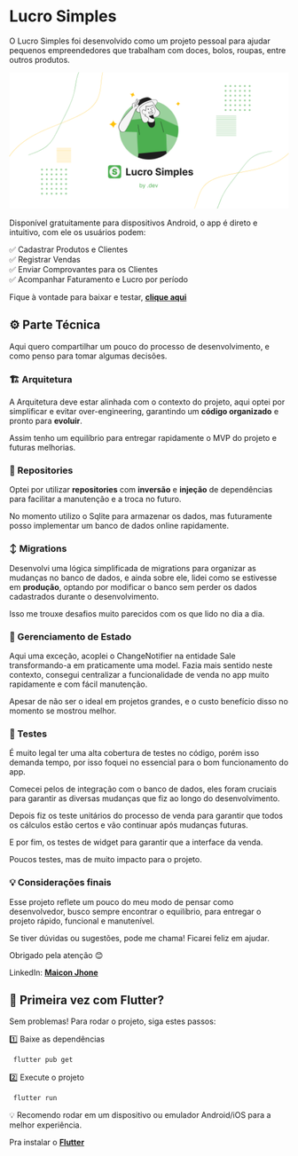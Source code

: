 # Lucro Simples

O Lucro Simples foi desenvolvido como um projeto pessoal para ajudar pequenos empreendedores que trabalham com doces, bolos, roupas, entre outros produtos.

![Lucro Simples](assets/images/ls_recurso_grafico2.png)

Disponível gratuitamente para dispositivos Android, o app é direto e intuitivo, com ele os usuários podem:

✅ Cadastrar Produtos e Clientes  
✅ Registrar Vendas  
✅ Enviar Comprovantes para os Clientes  
✅ Acompanhar Faturamento e Lucro por período

Fique à vontade para baixar e testar, [**clique aqui**](https://play.google.com/store/apps/details?id=com.dotdev.lucro_simples&hl=pt_BR)

## ⚙️ Parte Técnica

Aqui quero compartilhar um pouco do processo de desenvolvimento, e como penso para tomar algumas decisões.

### 🏗️ Arquitetura

A Arquitetura deve estar alinhada com o contexto do projeto, aqui optei por simplificar e evitar over-engineering, garantindo um **código organizado** e pronto para **evoluir**.

Assim tenho um equilíbrio para entregar rapidamente o MVP do projeto e futuras melhorias.

### 🔗 Repositories

Optei por utilizar **repositories** com **inversão** e **injeção** de dependências para facilitar a manutenção e a troca no futuro.

No momento utilizo o Sqlite para armazenar os dados, mas futuramente posso implementar um banco de dados online rapidamente.

### ↕ Migrations

Desenvolvi uma lógica simplificada de migrations para organizar as mudanças no banco de dados, e ainda sobre ele, lidei como se estivesse em **produção**, optando por modificar o banco sem perder os dados cadastrados durante o desenvolvimento.

Isso me trouxe desafios muito parecidos com os que lido no dia a dia.

### 📖 Gerenciamento de Estado

Aqui uma exceção, acoplei o ChangeNotifier na entidade Sale transformando-a em praticamente uma model. Fazia mais sentido neste contexto, consegui centralizar a funcionalidade de venda no app muito rapidamente e com fácil manutenção.

Apesar de não ser o ideal em projetos grandes, e o custo benefício disso no momento se mostrou melhor.

### 🧪 Testes

É muito legal ter uma alta cobertura de testes no código, porém isso demanda tempo, por isso foquei no essencial para o bom funcionamento do app.

Comecei pelos de integração com o banco de dados, eles foram cruciais para garantir as diversas mudanças que fiz ao longo do desenvolvimento.

Depois fiz os teste unitários do processo de venda para garantir que todos os cálculos estão certos e vão continuar após mudanças futuras.

E por fim, os testes de widget para garantir que a interface da venda.

Poucos testes, mas de muito impacto para o projeto.

### 💡 Considerações finais

Esse projeto reflete um pouco do meu modo de pensar como desenvolvedor, busco sempre encontrar o equilíbrio, para entregar o projeto rápido, funcional e manutenível.

Se tiver dúvidas ou sugestões, pode me chama! Ficarei feliz em ajudar.

Obrigado pela atenção 😊

LinkedIn: [**Maicon Jhone**](https://www.linkedin.com/in/maicon-jhone-84568b189/)

## 🚀 Primeira vez com Flutter?

Sem problemas! Para rodar o projeto, siga estes passos:

1️⃣ Baixe as dependências

```sh
 flutter pub get
```

2️⃣ Execute o projeto

```sh
 flutter run
```

💡 Recomendo rodar em um dispositivo ou emulador Android/iOS para a melhor experiência.

Pra instalar o [**Flutter**](https://docs.flutter.dev/get-started/install?_gl=1*33a0gk*_ga*MTMzMjA1NjEzNy4xNzM2NjA4MzAw*_ga_04YGWK0175*MTczODg5ODQzNC4zLjAuMTczODg5ODQzNC4wLjAuMA..)
